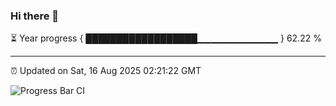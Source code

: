 ### Hi there 👋

⏳ Year progress { ██████████████████▁▁▁▁▁▁▁▁▁▁▁▁ } 62.22 %

---

⏰ Updated on Sat, 16 Aug 2025 02:21:22 GMT

![Progress Bar CI](https://github.com/IshwaranRudhara/GIT-ACTION/workflows/Progress%20Bar%20CI/badge.svg)
